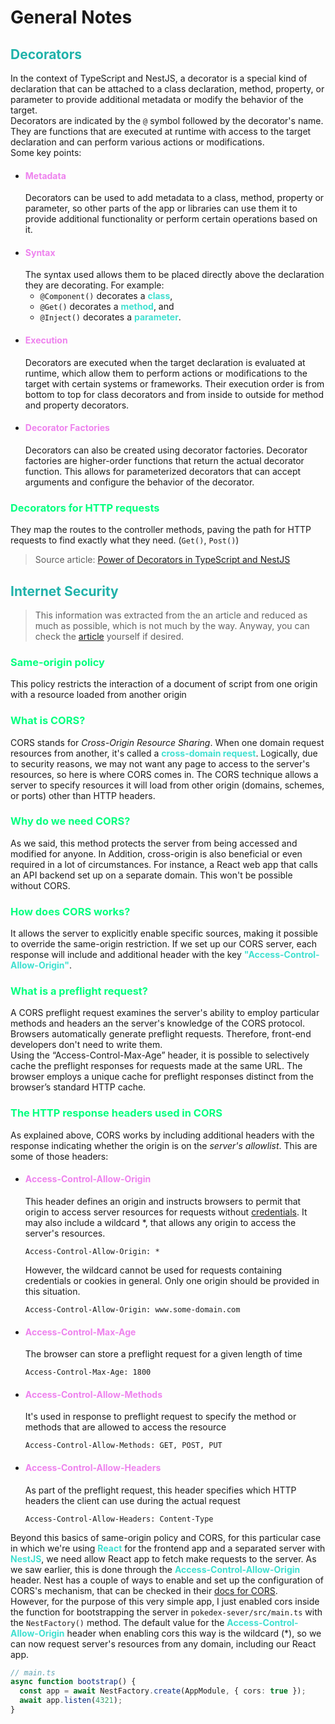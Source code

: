 <style>
    h2 {
        color: lightseagreen;
    }
    h3 {
        color: springgreen;
    }
    h4 {
        color: violet;
    }
    strong {
        color: turquoise;
    }
</style>

# General Notes

## Decorators

In the context of TypeScript and NestJS, a decorator is a special kind of declaration that can be attached to a class declaration, method, property, or parameter to provide additional metadata or modify the behavior of the target.\
Decorators are indicated by the `@` symbol followed by the decorator's name. They are functions that are executed at runtime with access to the target declaration and can perform various actions or modifications.\
Some key points:
- #### Metadata
  Decorators can be used to add metadata to a class, method, property or parameter, so other parts of the app or libraries can use them it to provide additional functionality or perform certain operations based on it.
- #### Syntax
  The syntax used allows them to be placed directly above the declaration they are decorating. For example:
  - `@Component()` decorates a **class**,
  - `@Get()` decorates a **method**, and
  - `@Inject()` decorates a **parameter**.
- #### Execution
    Decorators are executed when the target declaration is evaluated at runtime, which allow them to perform actions or modifications to the target with certain systems or frameworks. Their execution order is from bottom to top for class decorators and from inside to outside for method and property decorators. 
- #### Decorator Factories
    Decorators can also be created using decorator factories. Decorator factories are higher-order functions that return the actual decorator function. This allows for parameterized decorators that can accept arguments and configure the behavior of the decorator.
### Decorators for HTTP requests
They map the routes to the controller methods, paving the path for HTTP requests to find exactly what they need. (`Get()`, `Post()`)



>  Source article: [Power of Decorators in TypeScript and NestJS](https://kyiv-tech-kat.medium.com/in-the-context-of-typescript-and-nestjs-a-decorator-is-a-special-kind-of-declaration-that-can-be-a579c286d5bb)

## Internet Security
> This information was extracted from the an article and reduced as much as possible, which is not much by the way. Anyway, you can check the [article](https://codedamn.com/news/backend/how-to-fix-cors-error) yourself if desired.
### Same-origin policy
This policy restricts the interaction of a document of script from one origin with a resource loaded from another origin
### What is CORS?
CORS stands for *Cross-Origin Resource Sharing*. When one domain request resources from another, it's called a **cross-domain request**. Logically, due to security reasons, we may not want any page to access to the server's resources, so here is where CORS comes in. The CORS technique allows a server to specify resources it will load from other origin (domains, schemes, or ports) other than HTTP headers.
### Why do we need CORS?
As we said, this method protects the server from being accessed and modified for anyone. In Addition, cross-origin is also beneficial or even required in a lot of circumstances. For instance, a React web app that calls an API backend set up on a separate domain. This won't be possible without CORS.
### How does CORS works?
It allows the server to explicitly enable specific sources, making it possible to override the same-origin restriction. If we set up our CORS server, each response will include and additional header with the key **"Access-Control-Allow-Origin"**.
### What is a preflight request?
A CORS preflight request examines the server's ability to employ particular methods and headers an the server's knowledge of the CORS protocol.\
Browsers automatically generate preflight requests. Therefore, front-end developers don't need to write them.\
Using the “Access-Control-Max-Age” header, it is possible to selectively cache the preflight responses for requests made at the same URL. The browser employs a unique cache for preflight responses distinct from the browser’s standard HTTP cache.
### The HTTP response headers used in CORS
As explained above, CORS works by including additional headers with the response indicating whether the origin is on the *server's allowlist*. This are some of those headers:
- #### Access-Control-Allow-Origin
    This header defines an origin and instructs browsers to permit that origin to access server resources for requests without [credentials](https://codedamn.com/news/backend/how-to-fix-cors-error#:~:text=standard%20HTTP%20cache.-,Credentialed%20requests,-CORS%20is%20also). It may also include a wildcard *, that allows any origin to access the server's resources.
    ```
    Access-Control-Allow-Origin: *
    ```
    However, the wildcard cannot be used for requests containing credentials or cookies in general. Only one origin should be provided in this situation.
    ```
    Access-Control-Allow-Origin: www.some-domain.com
    ```
- #### Access-Control-Max-Age
    The browser can store a preflight request for a given length of time
    ```
    Access-Control-Max-Age: 1800
    ```
- #### Access-Control-Allow-Methods
    It's used in response to preflight request to specify the method or methods that are allowed to access the resource
    ```
    Access-Control-Allow-Methods: GET, POST, PUT
    ```
- #### Access-Control-Allow-Headers
    As part of the preflight request, this header specifies which HTTP headers the client can use during the actual request
    ```
    Access-Control-Allow-Headers: Content-Type
    ```
Beyond this basics of same-origin policy and CORS, for this particular case in which we're using **React** for the frontend app and a separated server with **NestJS**, we need allow React app to fetch make requests to the server.
As we saw earlier, this is done through the **Access-Control-Allow-Origin** header. Nest has a couple of ways to enable and set up the configuration of CORS's mechanism, that can be checked in their [docs for CORS](https://docs.nestjs.com/security/cors).\
However, for the purpose of this very simple app, I just enabled cors inside the function for bootstrapping the server in `pokedex-sever/src/main.ts` with the `NestFactory()` method. The default value for the **Access-Control-Allow-Origin** header when enabling cors this way is the wildcard (*), so we can now request server's resources from any domain, including our React app.
```typescript
// main.ts
async function bootstrap() {
  const app = await NestFactory.create(AppModule, { cors: true });
  await app.listen(4321);
}
```